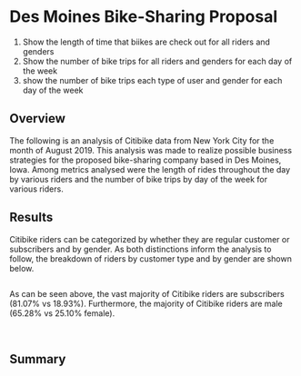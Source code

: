 # Des Moines Bike-Sharing Proposal

1. Show the length of time that biikes are check out for all riders and genders
2. Show the number of bike trips for all riders and genders for each day of the week
3. show the number of bike trips each type of user and gender for each day of the week

## Overview

The following is an analysis of Citibike data from New York City for the month of August 2019. This analysis was made to realize possible business strategies for the proposed bike-sharing company based in Des Moines, Iowa. Among metrics analysed were the length of rides throughout the day by various riders and the number of bike trips by day of the week for various riders. 

## Results 

Citibike riders can be categorized by whether they are regular customer or subscribers and by gender. As both distinctions inform the analysis to follow, the breakdown of riders by customer type and by gender are shown below. 

![]()

As can be seen above, the vast majority of Citibike riders are subscribers (81.07% vs 18.93%). Furthermore, the majority of Citibike riders are male (65.28% vs 25.10% female).

![]()
![]()
![]()
![]()


## Summary

